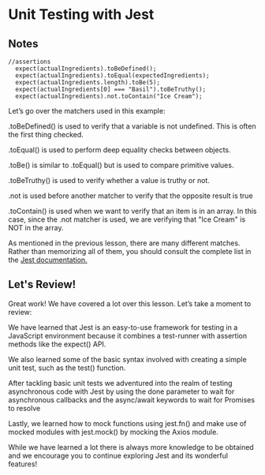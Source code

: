 # Unit Testing with Jest

## Notes

```
//assertions
  expect(actualIngredients).toBeDefined();
  expect(actualIngredients).toEqual(expectedIngredients);
  expect(actualIngredients.length).toBe(5);
  expect(actualIngredients[0] === "Basil").toBeTruthy();
  expect(actualIngredients).not.toContain("Ice Cream");
```

Let’s go over the matchers used in this example:

.toBeDefined() is used to verify that a variable is not undefined. This is often the first thing checked.

.toEqual() is used to perform deep equality checks between objects.

.toBe() is similar to .toEqual() but is used to compare primitive values.

.toBeTruthy() is used to verify whether a value is truthy or not.

.not is used before another matcher to verify that the opposite result is true

.toContain() is used when we want to verify that an item is in an array. In this case, since the .not matcher is used, we are verifying that "Ice Cream" is NOT in the array.

As mentioned in the previous lesson, there are many different matches. Rather than memorizing all of them, you should consult the complete list in the [Jest documentation.](https://jestjs.io/docs/expect)

## Let's Review!

Great work! We have covered a lot over this lesson. Let’s take a moment to review:

We have learned that Jest is an easy-to-use framework for testing in a JavaScript environment because it combines a test-runner with assertion methods like the expect() API.

We also learned some of the basic syntax involved with creating a simple unit test, such as the test() function.

After tackling basic unit tests we adventured into the realm of testing asynchronous code with Jest by using the done parameter to wait for asynchronous callbacks and the async/await keywords to wait for Promises to resolve

Lastly, we learned how to mock functions using jest.fn() and make use of mocked modules with jest.mock() by mocking the Axios module.

While we have learned a lot there is always more knowledge to be obtained and we encourage you to continue exploring Jest and its wonderful features!

